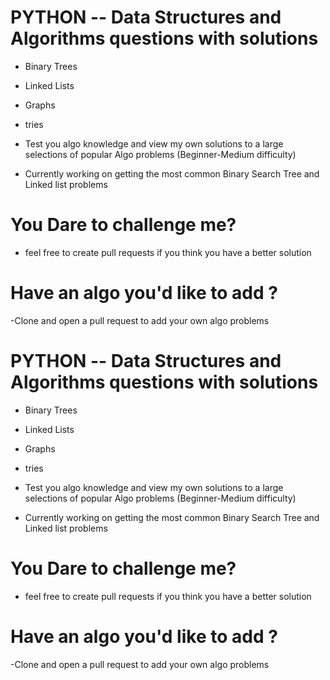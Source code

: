 
# PYTHON -- Data Structures and Algorithms questions with solutions 
- Binary Trees
- Linked Lists 
- Graphs
- tries
- Test you algo knowledge and view my own solutions to a large selections of popular Algo problems (Beginner-Medium difficulty) 

- Currently working on getting the most common Binary Search Tree and Linked list problems

  
# You Dare to challenge me?   
- feel free to create pull requests if you think you have a better solution
 
# Have an algo you'd like to add ?
-Clone and open a pull request to add your own algo problems
 
# PYTHON -- Data Structures and Algorithms questions with solutions 
- Binary Trees
- Linked Lists
- Graphs 
- tries
- Test you algo knowledge and view my own solutions to a large selections of popular Algo problems (Beginner-Medium difficulty) 

- Currently working on getting the most common Binary Search Tree and Linked list problems


# You Dare to challenge me? 
- feel free to create pull requests if you think you have a better solution
 
# Have an algo you'd like to add ?
-Clone and open a pull request to add your own algo problems
 
  
 

